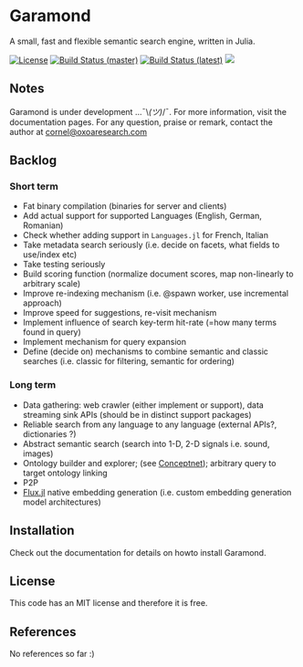 # Garamond

A small, fast and flexible semantic search engine, written in Julia.

[![License](http://img.shields.io/badge/license-MIT-brightgreen.svg?style=flat)](LICENSE.md) 
[![Build Status (master)](https://travis-ci.com/zgornel/Garamond.jl.svg?token=8HcgFtAjpxwpdXiu8Fon&branch=master)](https://travis-ci.com/zgornel/Garamond.jl)
[![Build Status (latest)](https://travis-ci.com/zgornel/Garamond.jl.svg?token=8HcgFtAjpxwpdXiu8Fon&branch=latest)](https://travis-ci.com/zgornel/Garamond.jl)
[![](https://img.shields.io/badge/docs-dev-blue.svg)](https://zgornel.github.io/Garamond.jl/dev)


## Notes
Garamond is under development ...¯\\_(ツ)_/¯. For more information, visit the documentation pages. For any question, praise or remark, contact the author at cornel@oxoaresearch.com


## Backlog

### Short term
- Fat binary compilation (binaries for server and clients)
- Add actual support for supported Languages (English, German, Romanian)
- Check whether adding support in `Languages.jl` for French, Italian
- Take metadata search seriously (i.e. decide on facets, what fields to use/index etc)
- Take testing seriously
- Build scoring function (normalize document scores, map non-linearly to arbitrary scale)
- Improve re-indexing mechanism (i.e. @spawn worker, use incremental approach)
- Improve speed for suggestions, re-visit mechanism
- Implement influence of search key-term hit-rate (=how many terms found in query)
- Implement mechanism for query expansion
- Define (decide on) mechanisms to combine semantic and classic searches (i.e. classic for filtering, semantic for ordering)

### Long term
- Data gathering: web crawler (either implement or support), data streaming sink APIs (should be in distinct support packages)
- Reliable search from any language to any language (external APIs?, dictionaries ?)
- Abstract semantic search (search into 1-D, 2-D signals i.e. sound, images)
- Ontology builder and explorer; (see [Conceptnet](https://github.com/commonsense/conceptnet5)); arbitrary query to target ontology linking
- P2P
- [Flux.jl](https://github.com/FluxML/Flux.jl) native embedding generation (i.e. custom embedding generation model architectures)


## Installation
Check out the documentation for details on howto install Garamond.


## License
This code has an MIT license and therefore it is free.


## References
No references so far :)
